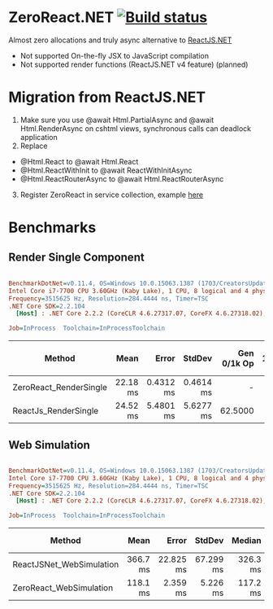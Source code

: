 # ZeroReact.NET [![Build status](https://ci.appveyor.com/api/projects/status/9v382r4s13dn91d9?svg=true)](https://ci.appveyor.com/project/DaniilSokolyuk/zeroreact-net)

Almost zero allocations and truly async alternative to [ReactJS.NET](https://github.com/reactjs/React.NET)

* Not supported On-the-fly JSX to JavaScript compilation
* Not supported render functions (ReactJS.NET v4 feature) (planned)

# Migration from ReactJS.NET
1. Make sure you use @await Html.PartialAsync and @await Html.RenderAsync on cshtml views, synchronous calls can deadlock application
2. Replace 
* @Html.React to @await Html.React
* @Html.ReactWithInit to @await ReactWithInitAsync
* @Html.ReactRouterAsync to @await Html.ReactRouterAsync
3. Register ZeroReact in service collection, example [here](https://github.com/DaniilSokolyuk/ZeroReact.NET/blob/2795b6d2dcf5b3e902ebbd7b21b6470462a182ac/src/ZeroReact.Sample.Webpack.AspNetCore/Startup.cs#L19)

# Benchmarks

## Render Single Component
``` ini

BenchmarkDotNet=v0.11.4, OS=Windows 10.0.15063.1387 (1703/CreatorsUpdate/Redstone2)
Intel Core i7-7700 CPU 3.60GHz (Kaby Lake), 1 CPU, 8 logical and 4 physical cores
Frequency=3515625 Hz, Resolution=284.4444 ns, Timer=TSC
.NET Core SDK=2.2.104
  [Host] : .NET Core 2.2.2 (CoreCLR 4.6.27317.07, CoreFX 4.6.27318.02), 64bit RyuJIT

Job=InProcess  Toolchain=InProcessToolchain  

```
|                 Method |     Mean |     Error |    StdDev | Gen 0/1k Op | Gen 1/1k Op | Gen 2/1k Op | Allocated Memory/Op |
|----------------------- |---------:|----------:|----------:|------------:|------------:|------------:|--------------------:|
| ZeroReact_RenderSingle | 22.18 ms | 0.4312 ms | 0.4614 ms |           - |           - |           - |             1.05 KB |
|   ReactJs_RenderSingle | 24.52 ms | 5.4801 ms | 5.6277 ms |     62.5000 |           - |           - |          1311.62 KB |

## Web Simulation
``` ini

BenchmarkDotNet=v0.11.4, OS=Windows 10.0.15063.1387 (1703/CreatorsUpdate/Redstone2)
Intel Core i7-7700 CPU 3.60GHz (Kaby Lake), 1 CPU, 8 logical and 4 physical cores
Frequency=3515625 Hz, Resolution=284.4444 ns, Timer=TSC
.NET Core SDK=2.2.104
  [Host] : .NET Core 2.2.2 (CoreCLR 4.6.27317.07, CoreFX 4.6.27318.02), 64bit RyuJIT

Job=InProcess  Toolchain=InProcessToolchain  

```
|                   Method |     Mean |     Error |    StdDev |   Median | Gen 0/1k Op | Gen 1/1k Op | Gen 2/1k Op | Allocated Memory/Op |
|------------------------- |---------:|----------:|----------:|---------:|------------:|------------:|------------:|--------------------:|
| ReactJSNet_WebSimulation | 366.7 ms | 22.825 ms | 67.299 ms | 326.3 ms |   4000.0000 |   3000.0000 |   3000.0000 |         24437.02 KB |
|  ZeroReact_WebSimulation | 118.1 ms |  2.359 ms |  5.226 ms | 117.2 ms |    400.0000 |           - |           - |            15.65 KB |



